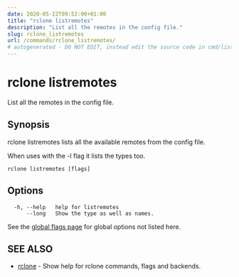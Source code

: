 ```yaml
---
date: 2020-05-22T09:52:00+01:00
title: "rclone listremotes"
description: "List all the remotes in the config file."
slug: rclone_listremotes
url: /commands/rclone_listremotes/
# autogenerated - DO NOT EDIT, instead edit the source code in cmd/listremotes/ and as part of making a release run "make commanddocs"
---
```

# rclone listremotes

List all the remotes in the config file.

## Synopsis


rclone listremotes lists all the available remotes from the config file.

When uses with the -l flag it lists the types too.


```
rclone listremotes [flags]
```

## Options

```
  -h, --help   help for listremotes
      --long   Show the type as well as names.
```

See the [global flags page](/flags/) for global options not listed here.

## SEE ALSO

* [rclone](/commands/rclone/)	 - Show help for rclone commands, flags and backends.

